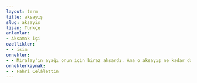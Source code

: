 ```yaml
---
layout: term
title: aksayış
slug: aksayis
lisan: Türkçe
anlamlar:
- Aksamak işi
ozellikler:
- - isim
ornekler:
- - Miralay'ın ayağı onun için biraz aksardı. Ama o aksayış ne kadar da yaraşırdı.
orneklerkaynak:
- - Fahri Celâlettin
---
```

